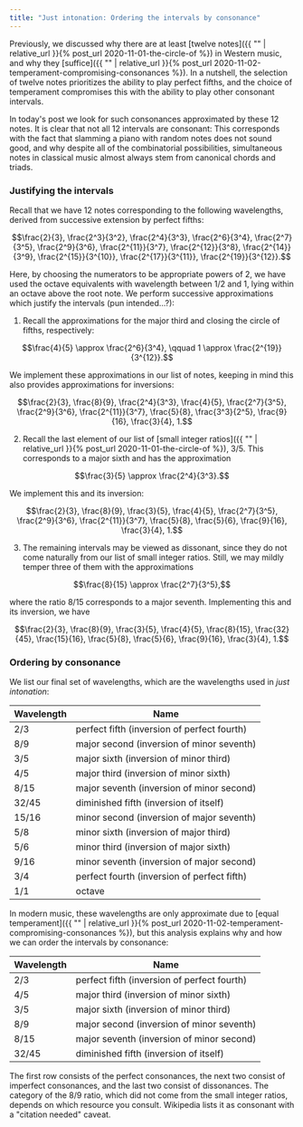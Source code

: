 ```yaml
---
title: "Just intonation: Ordering the intervals by consonance"
---
```


Previously, we discussed why there are at least [twelve notes]({{ "" | relative_url }}{% post_url 2020-11-01-the-circle-of %}) in Western music, and why they [suffice]({{ "" | relative_url }}{% post_url 2020-11-02-temperament-compromising-consonances %}). In a nutshell, the selection of twelve notes prioritizes the ability to play perfect fifths, and the choice of temperament compromises this with the ability to play other consonant intervals.

In today's post we look for such consonances approximated by these 12 notes. It is clear that not all 12 intervals are consonant: This corresponds with the fact that slamming a piano with random notes does not sound good, and why despite all of the combinatorial possibilities, simultaneous notes in classical music almost always stem from canonical chords and triads.

### Justifying the intervals

Recall that we have 12 notes corresponding to the following wavelengths, derived from successive extension by perfect fifths:

$$\frac{2}{3}, \frac{2^3}{3^2}, \frac{2^4}{3^3}, \frac{2^6}{3^4}, \frac{2^7}{3^5}, \frac{2^9}{3^6}, \frac{2^{11}}{3^7}, \frac{2^{12}}{3^8}, \frac{2^{14}}{3^9}, \frac{2^{15}}{3^{10}}, \frac{2^{17}}{3^{11}}, \frac{2^{19}}{3^{12}}.$$

Here, by choosing the numerators to be appropriate powers of 2, we have used the octave equivalents with wavelength between 1/2 and 1, lying within an octave above the root note. We perform successive approximations which justify the intervals (pun intended...?):

1) Recall the approximations for the major third and closing the circle of fifths, respectively:

$$\frac{4}{5} \approx \frac{2^6}{3^4}, \qquad 1 \approx \frac{2^{19}}{3^{12}}.$$

We implement these approximations in our list of notes, keeping in mind this also provides approximations for inversions:

$$\frac{2}{3}, \frac{8}{9}, \frac{2^4}{3^3}, \frac{4}{5}, \frac{2^7}{3^5}, \frac{2^9}{3^6}, \frac{2^{11}}{3^7}, \frac{5}{8}, \frac{3^3}{2^5}, \frac{9}{16}, \frac{3}{4}, 1.$$

2) Recall the last element of our list of [small integer ratios]({{ "" | relative_url }}{% post_url 2020-11-01-the-circle-of %}), 3/5. This corresponds to a major sixth and has the approximation

$$\frac{3}{5} \approx \frac{2^4}{3^3}.$$

We implement this and its inversion:

$$\frac{2}{3}, \frac{8}{9}, \frac{3}{5}, \frac{4}{5}, \frac{2^7}{3^5}, \frac{2^9}{3^6}, \frac{2^{11}}{3^7}, \frac{5}{8}, \frac{5}{6}, \frac{9}{16}, \frac{3}{4}, 1.$$

3) The remaining intervals may be viewed as dissonant, since they do not come naturally from our list of small integer ratios. Still, we may mildly temper three of them with the approximations

$$\frac{8}{15} \approx \frac{2^7}{3^5},$$

where the ratio 8/15 corresponds to a major seventh. Implementing this and its inversion, we have

$$\frac{2}{3}, \frac{8}{9}, \frac{3}{5}, \frac{4}{5}, \frac{8}{15}, \frac{32}{45}, \frac{15}{16}, \frac{5}{8}, \frac{5}{6}, \frac{9}{16}, \frac{3}{4}, 1.$$

### Ordering by consonance

We list our final set of wavelengths, which are the wavelengths used in _just intonation_:

| Wavelength | Name |
| ------------- | ------------- |
| 2/3 | perfect fifth (inversion of perfect fourth) |
| 8/9 | major second (inversion of minor seventh)  |
| 3/5 | major sixth (inversion of minor third) |
| 4/5 | major third (inversion of minor sixth) |
| 8/15 | major seventh (inversion of minor second) |
| 32/45 | diminished fifth (inversion of itself) |
| 15/16 | minor second (inversion of major seventh) |
| 5/8 | minor sixth (inversion of major third) |
| 5/6 | minor third (inversion of major sixth) |
| 9/16 | minor seventh (inversion of major second) |
| 3/4 | perfect fourth (inversion of perfect fifth) |
| 1/1 | octave |

In modern music, these wavelengths are only approximate due to [equal temperament]({{ "" | relative_url }}{% post_url 2020-11-02-temperament-compromising-consonances %}), but this analysis explains why and how we can order the intervals by consonance:

| Wavelength | Name |
| ------------- | ------------- |
| 2/3 | perfect fifth (inversion of perfect fourth) |
| 4/5 | major third (inversion of minor sixth) |
| 3/5 | major sixth (inversion of minor third) |
| 8/9 | major second (inversion of minor seventh) |
| 8/15 | major seventh (inversion of minor second) |
| 32/45 | diminished fifth (inversion of itself) |

The first row consists of the perfect consonances, the next two consist of imperfect consonances, and the last two consist of dissonances. The category of the 8/9 ratio, which did not come from the small integer ratios, depends on which resource you consult. Wikipedia lists it as consonant with a "citation needed" caveat.
<div id="controller1"></div>
<script>	
makeInteractive("controller1",`
X:1
K:C
Q:1/4=60
CG[CG]2|CE[CE]2|CA[CA]2|CD[CD]2|CB[CB]2|C_G[C_G]2|
`);	
</script>

<style>
    svg .abcjs-tempo {
	display:none;
    }
<style>
